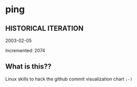 # ping

## HISTORICAL ITERATION
2003-02-05

Incremented: 2074

## What is this?? 
Linux skills to hack the github commit visualization chart `;-)`
